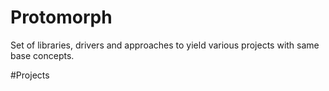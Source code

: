 # Protomorph
Set of libraries, drivers and approaches to yield various projects with same base concepts.

#Projects
